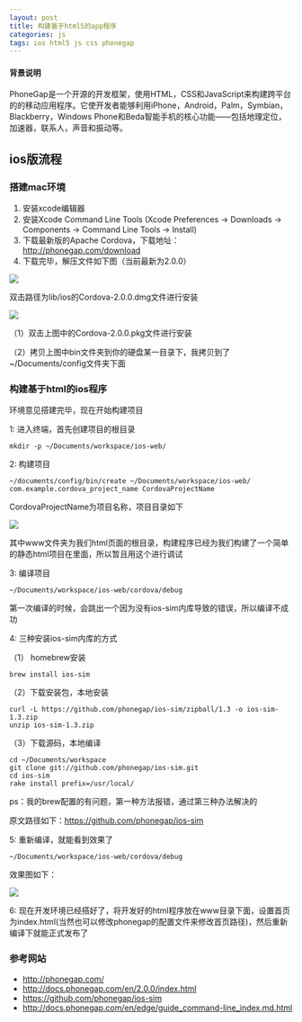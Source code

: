 ```yaml
---
layout: post
title: 构建基于html5的app程序
categories: js
tags: ios html5 js css phonegap
---
```



####	背景说明

PhoneGap是一个开源的开发框架，使用HTML，CSS和JavaScript来构建跨平台的的移动应用程序。它使开发者能够利用iPhone，Android，Palm，Symbian，Blackberry，Windows Phone和Beda智能手机的核心功能——包括地理定位，加速器，联系人，声音和振动等。

<!-- more -->

##		ios版流程

###	搭建mac环境

1. 安装xcode编辑器
2. 安装Xcode Command Line Tools (Xcode Preferences -> Downloads -> Components -> Command Line Tools -> Install)
3. 下载最新版的Apache Cordova，下载地址：http://phonegap.com/download
4. 下载完毕，解压文件如下图（当前最新为2.0.0）

![](/gxw/images/unpack.png)

双击路径为lib/ios的Cordova-2.0.0.dmg文件进行安装

![](/gxw/images/install.png)

（1）双击上图中的Cordova-2.0.0.pkg文件进行安装

（2）拷贝上图中bin文件夹到你的硬盘某一目录下，我拷贝到了~/Documents/config文件夹下面

###	构建基于html的ios程序

环境意见搭建完毕，现在开始构建项目

1: 进入终端，首先创建项目的根目录 

	mkdir -p ~/Documents/workspace/ios-web/
	
2: 构建项目
	
	~/documents/config/bin/create ~/Documents/workspace/ios-web/ com.example.cordova_project_name CordovaProjectName
	
CordovaProjectName为项目名称，项目目录如下

![](/gxw/images/items.png)

其中www文件夹为我们html页面的根目录，构建程序已经为我们构建了一个简单的静态html项目在里面，所以暂且用这个进行调试

3: 编译项目

	~/Documents/workspace/ios-web/cordova/debug
	
第一次编译的时候，会跳出一个因为没有ios-sim内库导致的错误，所以编译不成功

4: 三种安装ios-sim内库的方式

（1） homebrew安装

	brew install ios-sim
	
（2）下载安装包，本地安装

	curl -L https://github.com/phonegap/ios-sim/zipball/1.3 -o ios-sim-1.3.zip
	unzip ios-sim-1.3.zip
	
（3）下载源码，本地编译

	cd ~/Documents/workspace
	git clone git://github.com/phonegap/ios-sim.git
	cd ios-sim
	rake install prefix=/usr/local/
	
ps：我的brew配置的有问题，第一种方法报错，通过第三种办法解决的

原文路径如下：<https://github.com/phonegap/ios-sim>

5: 重新编译，就能看到效果了

	~/Documents/workspace/ios-web/cordova/debug
	
效果图如下：

![](/gxw/images/iphone.png)

6: 现在开发环境已经搭好了，将开发好的html程序放在www目录下面，设置首页为index.html(当然也可以修改phonegap的配置文件来修改首页路径)，然后重新编译下就能正式发布了

	


###	参考网站

* <http://phonegap.com/>
* <http://docs.phonegap.com/en/2.0.0/index.html>
* <https://github.com/phonegap/ios-sim>
* <http://docs.phonegap.com/en/edge/guide_command-line_index.md.html>